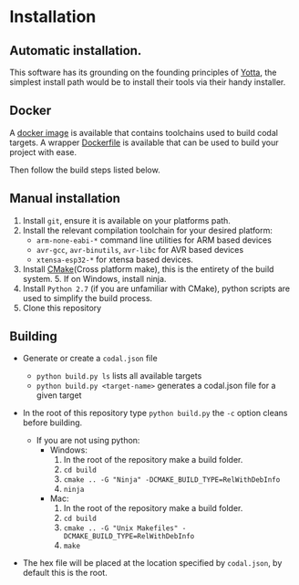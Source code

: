 # Installation

## Automatic installation.

This software has its grounding on the founding principles of [Yotta](https://www.mbed.com/en/platform/software/mbed-yotta/), the simplest install path would be to install their tools via their handy installer.

## Docker

A [docker image](https://hub.docker.com/r/jamesadevine/codal-toolchains/) is available that contains toolchains used to build codal targets. A wrapper [Dockerfile](https://github.com/lancaster-university/codal-docker) is available that can be used to build your project with ease.

Then follow the build steps listed below.

## Manual installation

1. Install `git`, ensure it is available on your platforms path.
2. Install the relevant compilation toolchain for your desired platform:
    - `arm-none-eabi-*` command line utilities for ARM based devices
    - `avr-gcc`, `avr-binutils`, `avr-libc` for AVR based devices
    - `xtensa-esp32-*` for xtensa based devices.
3. Install [CMake](https://cmake.org)(Cross platform make), this is the entirety of the build system.
    5. If on Windows, install ninja.
4. Install `Python 2.7` (if you are unfamiliar with CMake), python scripts are used to simplify the build process.
5. Clone this repository

## Building
- Generate or create a `codal.json` file
    - `python build.py ls` lists all available targets
    - `python build.py <target-name>` generates a codal.json file for a given target
- In the root of this repository type `python build.py` the `-c` option cleans before building.
    - If you are not using python:
        - Windows:
            1. In the root of the repository make a build folder.
            2. `cd build`
            3. `cmake .. -G "Ninja" -DCMAKE_BUILD_TYPE=RelWithDebInfo`
            4. `ninja`
        - Mac:
            1. In the root of the repository make a build folder.
            2. `cd build`
            3. `cmake .. -G "Unix Makefiles" -DCMAKE_BUILD_TYPE=RelWithDebInfo`
            4. `make`

- The hex file will be placed at the location specified by `codal.json`, by default this is the root.